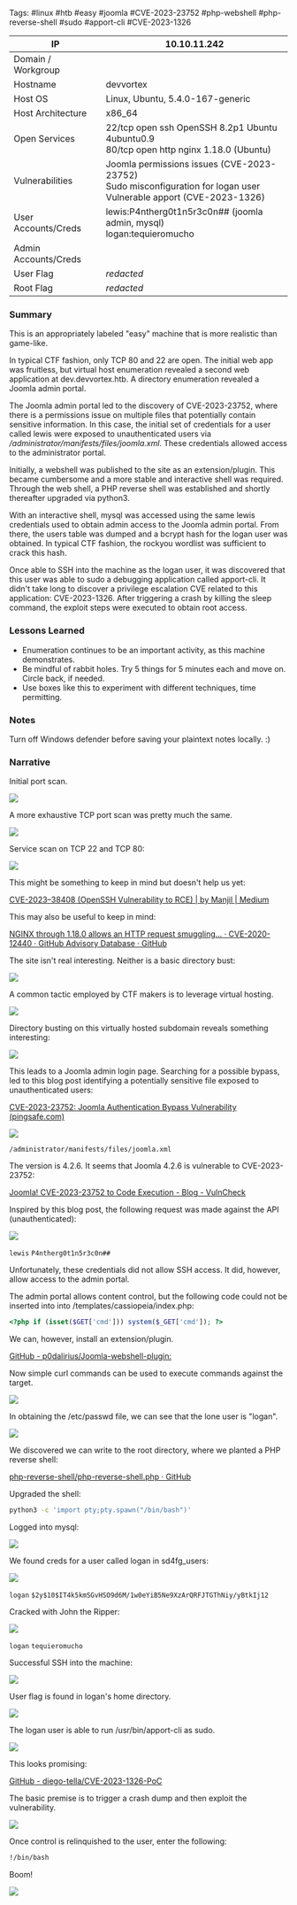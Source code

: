 
Tags: #linux #htb #easy #joomla #CVE-2023-23752 #php-webshell #php-reverse-shell #sudo #apport-cli #CVE-2023-1326



| IP                   | 10.10.11.242                                                                                                            |
| -------------------- | ----------------------------------------------------------------------------------------------------------------------- |
| Domain / Workgroup   |                                                                                                                         |
| Hostname             | devvortex                                                                                                               |
| Host OS              | Linux, Ubuntu, 5.4.0-167-generic                                                                                        |
| Host Architecture    | x86_64                                                                                                                  |
| Open Services        | 22/tcp open  ssh     OpenSSH 8.2p1 Ubuntu 4ubuntu0.9<br>80/tcp open  http    nginx 1.18.0 (Ubuntu)                      |
| Vulnerabilities      | Joomla permissions issues (CVE-2023-23752)<br>Sudo misconfiguration for logan user<br>Vulnerable apport (CVE-2023-1326) |
| User Accounts/Creds  | lewis:P4ntherg0t1n5r3c0n## (joomla admin, mysql)<br>logan:tequieromucho                                                 |
| Admin Accounts/Creds |                                                                                                                         |
| User Flag            | *redacted*                                                                                                              |
| Root Flag            | *redacted*                                                                                                              |

### Summary

This is an appropriately labeled "easy" machine that is more realistic than game-like. 

In typical CTF fashion, only TCP 80 and 22 are open. The initial web app was fruitless, but virtual host enumeration revealed a second web application at dev.devvortex.htb. A directory enumeration revealed a Joomla admin portal.

The Joomla admin portal led to the discovery of CVE-2023-23752, where there is a permissions issue on multiple files that potentially contain sensitive information. In this case, the initial set of credentials for a user called lewis were exposed to unauthenticated users via */administrator/manifests/files/joomla.xml*. These credentials allowed access to the administrator portal.

Initially, a webshell was published to the site as an extension/plugin. This became cumbersome and a more stable and interactive shell was required. Through the web shell, a PHP reverse shell was established and shortly thereafter upgraded via python3.

With an interactive shell, mysql was accessed using the same lewis credentials used to obtain admin access to the Joomla admin portal. From there, the users table was dumped and a bcrypt hash for the logan user was obtained. In typical CTF fashion, the rockyou wordlist was sufficient to crack this hash.

Once able to SSH into the machine as the logan user, it was discovered that this user was able to sudo a debugging application called apport-cli. It didn't take long to discover a privilege escalation CVE related to this application: CVE-2023-1326. After triggering a crash by killing the sleep command, the exploit steps were executed to obtain root access.

### Lessons Learned

- Enumeration continues to be an important activity, as this machine demonstrates.
- Be mindful of rabbit holes. Try 5 things for 5 minutes each and move on. Circle back, if needed.
- Use boxes like this to experiment with different techniques, time permitting.

### Notes

Turn off Windows defender before saving your plaintext notes locally. :)

### Narrative

Initial port scan.

![](../../_attachments/Pasted%20image%2020240422081903.png)

A more exhaustive TCP port scan was pretty much the same.

![](../../_attachments/Pasted%20image%2020240422081957.png)

Service scan on TCP 22 and TCP 80:

![](../../_attachments/Pasted%20image%2020240422082057.png)

This might be something to keep in mind but doesn't help us yet:

[CVE-2023–38408 (OpenSSH Vulnerability to RCE) | by Manjil | Medium](https://medium.com/@mane_csit2075/cve-2023-38408-openssh-vulnerability-to-rce-9e756a0369fd)

This may also be useful to keep in mind:

[NGINX through 1.18.0 allows an HTTP request smuggling... · CVE-2020-12440 · GitHub Advisory Database · GitHub](https://github.com/advisories/GHSA-6wvc-hc5h-7fqv)

The site isn't real interesting. Neither is a basic directory bust:

![](../../_attachments/Pasted%20image%2020240422111616.png)

A common tactic employed by CTF makers is to leverage virtual hosting.

![](../../_attachments/Pasted%20image%2020240422122206.png)

Directory busting on this virtually hosted subdomain reveals something interesting:

![](../../_attachments/Pasted%20image%2020240422173524.png)

This leads to a Joomla admin login page. Searching for a possible bypass, led to this blog post identifying a potentially sensitive file exposed to unauthenticated users:

[CVE-2023-23752: Joomla Authentication Bypass Vulnerability (pingsafe.com)](https://www.pingsafe.com/blog/cve-2023-23752-joomla-authentication-bypass-vulnerability/)

![](../../_attachments/Pasted%20image%2020240422174057.png)

`/administrator/manifests/files/joomla.xml`

The version is 4.2.6. It seems that Joomla 4.2.6 is vulnerable to CVE-2023-23752:

[Joomla! CVE-2023-23752 to Code Execution - Blog - VulnCheck](https://vulncheck.com/blog/joomla-for-rce)

Inspired by this blog post, the following request was made against the API (unauthenticated):

![](../../_attachments/Pasted%20image%2020240422180750.png)

`lewis`
`P4ntherg0t1n5r3c0n##`

Unfortunately, these credentials did not allow SSH access. It did, however, allow access to the admin portal.

The admin portal allows content control, but the following code could not be inserted into into /templates/cassiopeia/index.php:

``` php
<?php if (isset($GET['cmd'])) system($_GET['cmd']); ?>
```

We can, however, install an extension/plugin. 

[GitHub - p0dalirius/Joomla-webshell-plugin:](https://github.com/p0dalirius/Joomla-webshell-plugin)

Now simple curl commands can be used to execute commands against the target.

![](../../_attachments/Pasted%20image%2020240422200635.png)

In obtaining the /etc/passwd file, we can see that the lone user is "logan".

![](../../_attachments/Pasted%20image%2020240422201003.png)

We discovered we can write to the root directory, where we planted a PHP reverse shell:

[php-reverse-shell/php-reverse-shell.php · GitHub](https://github.com/pentestmonkey/php-reverse-shell/blob/master/php-reverse-shell.php)

Upgraded the shell:

``` bash
python3 -c 'import pty;pty.spawn("/bin/bash")'
```

Logged into mysql:

![](../../_attachments/Pasted%20image%2020240422212529.png)

We found creds for a user called logan in sd4fg_users:

![](../../_attachments/Pasted%20image%2020240422212712.png)

`logan`
`$2y$10$IT4k5kmSGvHSO9d6M/1w0eYiB5Ne9XzArQRFJTGThNiy/yBtkIj12`

Cracked with John the Ripper:

![](../../_attachments/Pasted%20image%2020240422213124.png)

`logan`
`tequieromucho`

Successful SSH into the machine:

![](../../_attachments/Pasted%20image%2020240422213303.png)

User flag is found in logan's home directory.

![](../../_attachments/Pasted%20image%2020240422213447.png)

The logan user is able to run /usr/bin/apport-cli as sudo. 

![](../../_attachments/Pasted%20image%2020240422214014.png)

This looks promising:

[GitHub - diego-tella/CVE-2023-1326-PoC](https://github.com/diego-tella/CVE-2023-1326-PoC)

The basic premise is to trigger a crash dump and then exploit the vulnerability.

![](../../_attachments/Pasted%20image%2020240422220330.png)

Once control is relinquished to the user, enter the following:

``` bash
!/bin/bash
```

Boom!

![](../../_attachments/Pasted%20image%2020240422215915.png)



